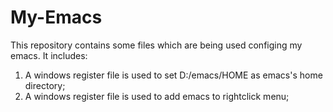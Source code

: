 # My-Emacs
This repository contains some files which are being used configing my emacs. It includes:

1. A windows register file is used to set D:/emacs/HOME as emacs's home directory;
2. A windows register file is used to add emacs to rightclick menu;
